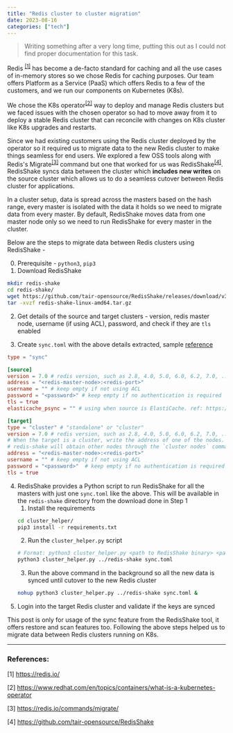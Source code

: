 ```yaml
---
title: "Redis cluster to cluster migration"
date: 2023-08-16
categories: ["tech"]
---
```

>Writing something after a very long time, putting this out as I could not find proper documentation for this task.

Redis <sup>[[1]](https://redis.io/)</sup> has become a de-facto standard for caching and all the use cases of in-memory stores so we chose Redis for caching purposes. Our team offers Platform as a Service (PaaS) which offers Redis to a few of the customers, and we run our components on Kubernetes (K8s).

We chose the K8s operator<sup>[[2]](https://www.redhat.com/en/topics/containers/what-is-a-kubernetes-operator)</sup> way to deploy and manage Redis clusters but we faced issues with the chosen operator so had to move away from it to deploy a stable Redis cluster that can reconcile with changes on K8s cluster like K8s upgrades and restarts. 

Since we had existing customers using the Redis cluster deployed by the operator so it required us to migrate data to the new Redis cluster to make things seamless for end users. We explored a few OSS tools along with Redis's Migrate<sup>[[3]](https://redis.io/commands/migrate/)</sup> command but one that worked for us was RedisShake<sup>[[4]](https://github.com/tair-opensource/RedisShake)</sup>. RedisShake syncs data between the cluster which **includes new writes** on the source cluster which allows us to do a seamless cutover between Redis cluster for applications.

In a cluster setup, data is spread across the masters based on the hash range, every master is isolated with the data it holds so we need to migrate data from every master. By default, RedisShake moves data from one master node only so we need to run RedisShake for every master in the cluster.

Below are the steps to migrate data between Redis clusters using RedisShake -

0. Prerequisite - `python3`, `pip3`
1. Download RedisShake
```bash
mkdir redis-shake
cd redis-shake/
wget https://github.com/tair-opensource/RedisShake/releases/download/v3.1.11/redis-shake-linux-amd64.tar.gz
tar -xvzf redis-shake-linux-amd64.tar.gz
```

2. Get details of the source and target clusters - version, redis master node, username (if using ACL), password, and check if they are `tls` enabled

3. Create `sync.toml` with the above details extracted, sample [reference](https://github.com/tair-opensource/RedisShake/blob/v3/sync.toml)
```toml
type = "sync"

[source]
version = 7.0 # redis version, such as 2.8, 4.0, 5.0, 6.0, 6.2, 7.0, ...
address = "<redis-master-node>:<redis-port>"
username = "" # keep empty if not using ACL
password = "<password>" # keep empty if no authentication is required
tls = true
elasticache_psync = "" # using when source is ElastiCache. ref: https://github.com/alibaba/RedisShake/issues/373

[target]
type = "cluster" # "standalone" or "cluster"
version = 7.0 # redis version, such as 2.8, 4.0, 5.0, 6.0, 6.2, 7.0, ...
# When the target is a cluster, write the address of one of the nodes.
# redis-shake will obtain other nodes through the `cluster nodes` command.
address = "<redis-master-node>:<redis-port>"
username = "" # keep empty if not using ACL
password = "<password>"  # keep empty if no authentication is required
tls = true
```

4. RedisShake provides a Python script to run RedisShake for all the masters with just one `sync.toml` like the above. This will be available in the `redis-shake` directory from the download done in Step 1
   1. Install the requirements
    ```bash
    cd cluster_helper/
    pip3 install -r requirements.txt
    ``` 
   2. Run the `cluster_helper.py` script
   ```bash
   # Format: python3 cluster_helper.py <path to RedisShake binary> <path to sync.toml>
   python3 cluster_helper.py ../redis-shake sync.toml
   ``` 
   3. Run the above command in the background so all the new data is synced until cutover to the new Redis cluster
   ```bash
   nohup python3 cluster_helper.py ../redis-shake sync.toml &
   ```
5. Login into the target Redis cluster and validate if the keys are synced


This post is only for usage of the sync feature from the RedisShake tool, it offers restore and scan features too. Following the above steps helped us to migrate data between Redis clusters running on K8s.

---
### References:

[1] https://redis.io/

[2] https://www.redhat.com/en/topics/containers/what-is-a-kubernetes-operator

[3] https://redis.io/commands/migrate/

[4] https://github.com/tair-opensource/RedisShake